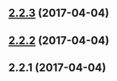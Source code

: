 <a name="2.2.3"></a>
## [2.2.3](https://github.com/kumavis/json-rpc-engine/compare/v2.2.2...v2.2.3) (2017-04-04)



<a name="2.2.2"></a>
## [2.2.2](https://github.com/kumavis/json-rpc-engine/compare/v2.2.1...v2.2.2) (2017-04-04)



<a name="2.2.1"></a>
## 2.2.1 (2017-04-04)



